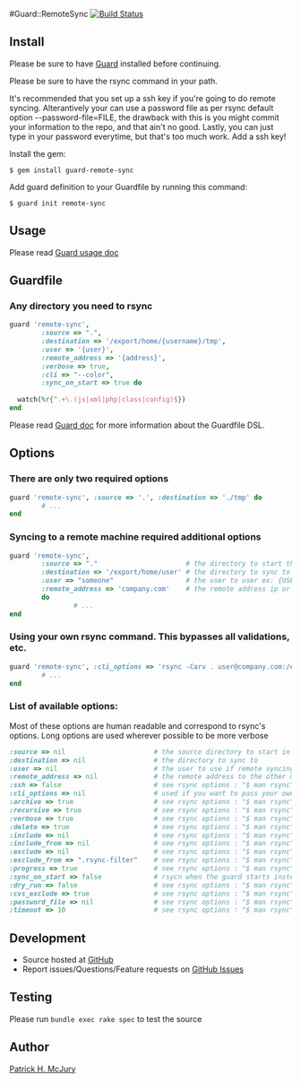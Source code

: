 #Guard::RemoteSync [![Build Status](https://secure.travis-ci.org/pmcjury/guard-remote-sync.png)](http://travis-ci.org/pmcjury/guard-remote-sync)

## Install

Please be sure to have [Guard](https://github.com/guard/guard) installed before continuing.

Please be sure to have the rsync command in your path.

It's recommended that you set up a ssh key if you're going to do remote syncing. 
Alterantively your can use a password file as per rsync default option --password-file=FILE, the drawback with this is you might commit your information to the repo, and that ain't no good.
Lastly, you can just type in your password everytime, but that's too much work. Add a ssh key! 

Install the gem:

```
$ gem install guard-remote-sync
```

Add guard definition to your Guardfile by running this command:

```
$ guard init remote-sync
```

## Usage

Please read [Guard usage doc](https://github.com/guard/guard#readme)

## Guardfile

### Any directory you need to rsync

```ruby
guard 'remote-sync',
        :source => ".", 
        :destination => '/export/home/{username}/tmp', 
        :user => '{user}',
        :remote_address => '{address}',
        :verbose => true, 
        :cli => "--color", 
        :sync_on_start => true do
  
  watch(%r{^.+\.(js|xml|php|class|config)$})
end
```
Please read [Guard doc](https://github.com/guard/guard#readme) for more information about the Guardfile DSL.

## Options

### There are only two required options

```ruby
guard 'remote-sync', :source => '.', :destination => './tmp' do
        # ...
end
```

### Syncing to a remote machine required additional options
```ruby
guard 'remote-sync', 
        :source => "."                      # the directory to start the remote sync guard in
        :destination => '/export/home/user' # the directory to sync to
        :user => "someone"                  # the user to user ex: {USER}@somehost.com
        :remote_address => 'company.com'    # the remote address ip or url
        do
                # ...
end
```

### Using your own rsync command. This bypasses all validations, etc.
```ruby
guard 'remote-sync', :cli_options => 'rsync -Carv . user@company.com:/export/home/user' do
        # ...
end
```

### List of available options:

Most of these options are human readable and correspond to rsync's options. Long options are used wherever
possible to be more verbose

```ruby
:source => nil                      # the source directory to start in
:destination => nil                 # the directory to sync to
:user => nil                        # the user to use if remote syncing to another machine
:remote_address => nil              # the remote address to the other machine ip|url
:ssh => false                       # see rsync options : "$ man rsync"
:cli_options => nil                 # used if you want to pass your own rsyn command
:archive => true                    # see rsync options : "$ man rsync"
:recursive => true                  # see rsync options : "$ man rsync"
:verbose => true                    # see rsync options : "$ man rsync"
:delete => true                     # see rsync options : "$ man rsync"
:include => nil                     # see rsync options : "$ man rsync"
:include_from => nil                # see rsync options : "$ man rsync"
:exclude => nil                     # see rsync options : "$ man rsync"
:exclude_from => ".rsync-filter"    # see rsync options : "$ man rsync"
:progress => true                   # see rsync options : "$ man rsync"
:sync_on_start => false             # rsycn when the guard starts instead of waiting for a watcher to trigger guard
:dry_run => false                   # see rsync options : "$ man rsync"
:cvs_exclude => true                # see rsync options : "$ man rsync"
:password_file => nil               # see rsync options : "$ man rsync"
:timeout => 10                      # see rsync options : "$ man rsync"
```

Development
-----------

* Source hosted at [GitHub](https://github.com/pmcjury/guard-remote-sync)
* Report issues/Questions/Feature requests on [GitHub Issues](https://github.com/pmcjury/guard-remote-sync/issues)

Testing
-------

Please run `bundle exec rake spec` to test the source

Author
------

[Patrick H. McJury](https://github.com/pmcjury)
